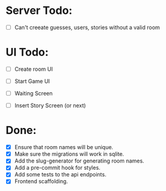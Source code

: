 # Server Todo:
* [ ] Can't creeate guesses, users, stories without a valid room

# UI Todo:
* [ ] Create room UI
* [ ] Start Game UI
* [ ] Waiting Screen
* [ ] Insert Story Screen (or next)


# Done:

* [X] Ensure that room names will be unique.
* [X] Make sure the migrations will work in sqlite.
* [X] Add the slug-generator for generating room names.
* [X] Add a pre-commit hook for styles.
* [X] Add some tests to the api endpoints.
* [X] Frontend scaffolding.
